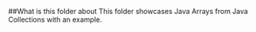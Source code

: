 ##What is this folder about
This folder showcases Java Arrays from Java Collections with an example. 